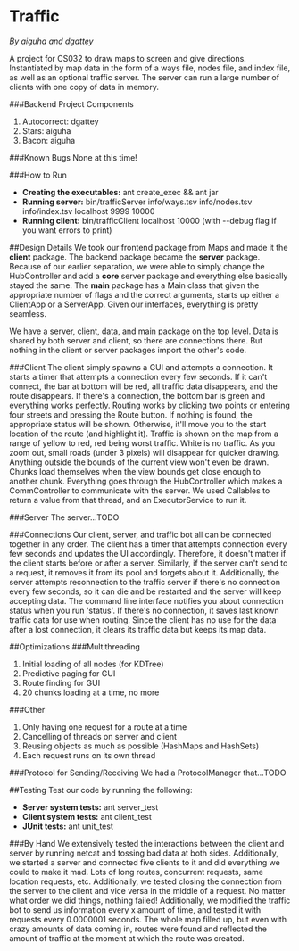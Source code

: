 Traffic
========
*By aiguha and dgattey*

A project for CS032 to draw maps to screen and give directions. Instantiated by
map data in the form of a ways file, nodes file, and index file, as well as an
optional traffic server. The server can run a large number of clients with one
copy of data in memory.

###Backend Project Components
1. Autocorrect: dgattey
2. Stars: aiguha
3. Bacon: aiguha

###Known Bugs
None at this time!

###How to Run
- **Creating the executables:** ant create_exec && ant jar
- **Running server:** bin/trafficServer info/ways.tsv info/nodes.tsv
 info/index.tsv localhost 9999 10000
- **Running client:** bin/trafficClient localhost 10000 (with
   --debug flag if you want errors to print)

##Design Details
We took our frontend package from Maps and made it the **client** package.
 The backend package became the **server** package. Because of our earlier
separation, we were able to simply change the HubController and add a
**core** server package and everything else basically stayed the same.
The **main** package has a Main class that given the appropriate number of
flags and the correct arguments, starts up either a ClientApp or a ServerApp.
Given our interfaces, everything is pretty seamless.

We have a server, client, data, and main package on the top level. Data is shared
by both server and client, so there are connections there. But nothing in the
client or server packages import the other's code.

###Client
The client simply spawns a GUI and attempts a connection. It starts a timer that
attempts a connection every few seconds. If it can't connect, the bar at bottom
will be red, all traffic data disappears, and the route disappears. If there's a
connection, the bottom bar is green and everything works perfectly. Routing works
by clicking two points or entering four streets and pressing the Route button.
If nothing is found, the appropriate status will be shown. Otherwise, it'll move
you to the start location of the route (and highlight it). Traffic is shown on
the map from a range of yellow to red, red being worst traffic. White is no traffic.
As you zoom out, small roads (under 3 pixels) will disappear for quicker drawing.
Anything outside the bounds of the current view won't even be drawn. Chunks load
themselves when the view bounds get close enough to another chunk. Everything
goes through the HubController which makes a CommController to communicate with
the server. We used Callables to return a value from that thread, and an
ExecutorService to run it.

###Server
The server...TODO

###Connections
Our client, server, and traffic bot all can be connected together in any order.
The client has a timer that attempts connection every few seconds and updates the
UI accordingly. Therefore, it doesn't matter if the client starts before or after
a server. Similarly, if the server can't send to a request, it removes it from its
pool and forgets about it. Additionally, the server attempts reconnection to the
traffic server if there's no connection every few seconds, so it can die and be
restarted and the server will keep accepting data. The command line interface
notifies you about connection status when you run 'status'. If there's no
connection, it saves last known traffic data for use when routing. Since the
client has no use for the data after a lost connection, it clears its traffic
data but keeps its map data.

##Optimizations
###Multithreading
1. Initial loading of all nodes (for KDTree)
2. Predictive paging for GUI
3. Route finding for GUI
4. 20 chunks loading at a time, no more

###Other
1. Only having one request for a route at a time
2. Cancelling of threads on server and client
3. Reusing objects as much as possible (HashMaps and HashSets)
4. Each request runs on its own thread

###Protocol for Sending/Receiving
We had a ProtocolManager that...TODO

##Testing
Test our code by running the following:
- **Server system tests:** ant server_test
- **Client system tests:** ant client_test
- **JUnit tests:** ant unit_test

###By Hand
We extensively tested the interactions between the client and server by running
netcat and tossing bad data at both sides. Additionally, we started a server and
connected five clients to it and did everything we could to make it mad. Lots of
long routes, concurrent requests, same location requests, etc. Additionally, we
tested closing the connection from the server to the client and vice versa in
the middle of a request. No matter what order we did things, nothing failed!
Additionally, we modified the traffic bot to send us information every x amount
of time, and tested it with requests every 0.0000001 seconds. The whole map
filled up, but even with crazy amounts of data coming in, routes were found and
reflected the amount of traffic at the moment at which the route was created.
